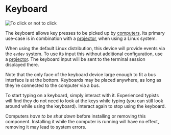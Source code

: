 # Keyboard
![To click or not to click](block:better_cc:keyboard)

The keyboard allows key presses to be picked up by [computers](computer.md). Its primary use-case is in combination with a [projector](projector.md), when using a Linux system.

When using the default Linux distribution, this device will provide events via the `evdev` system. To use its input this without additional configuration, use a [projector](projector.md). The keyboard input will be sent to the terminal session displayed there.

Note that the only face of the keyboard device large enough to fit a bus interface is at the bottom. Keyboards may be placed anywhere, as long as they're connected to the computer via a bus.

To start typing on a keyboard, simply interact with it. Experienced typists will find they do not need to look at the keys while typing (you can still look around while using the keyboard). Interact again to stop using the keyboard.

Computers *have to be shut down* before installing or removing this component. Installing it while the computer is running will have no effect, removing it may lead to system errors.
